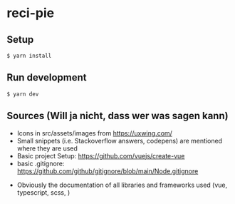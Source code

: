 # reci-pie

## Setup

```console
$ yarn install
```

## Run development

```console
$ yarn dev
```

## Sources (Will ja nicht, dass wer was sagen kann)

-   Icons in src/assets/images from https://uxwing.com/
-   Small snippets (i.e. Stackoverflow answers, codepens) are mentioned where they are used
-   Basic project Setup: https://github.com/vuejs/create-vue
-   basic .gitignore: https://github.com/github/gitignore/blob/main/Node.gitignore

*   Obviously the documentation of all libraries and frameworks used (vue, typescript, scss, )
